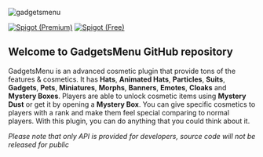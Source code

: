 ![gadgetsmenu](https://i.imgur.com/epZ98Qb.png)

[![Spigot (Premium)](https://img.shields.io/spiget/version/62831?label=Spigot%20(Premium))](https://www.spigotmc.org/resources/62831/)
[![Spigot (Free)](https://img.shields.io/spiget/version/10885?label=Spigot%20(Free))](https://www.spigotmc.org/resources/10885/)
## Welcome to GadgetsMenu GitHub repository
GadgetsMenu is an advanced cosmetic plugin that provide tons of the features & cosmetics. It has **Hats**, **Animated Hats**, **Particles**, **Suits**, **Gadgets**, **Pets**, **Miniatures**, **Morphs**, **Banners**, **Emotes**, **Cloaks** and **Mystery Boxes**. Players are able to unlock cosmetic items using **Mystery Dust** or get it by opening a **Mystery Box**. You can give specific cosmetics to players with a rank and make them feel special comparing to normal players. With this plugin, you can do anything that you could think about it.

*Please note that only API is provided for developers, source code will not be released for public*
